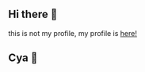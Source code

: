[me]: https://github.com/a9ubusoft1studios
<!-- End links -->

## Hi there 👋

this is not my profile, my profile is [here!][me]

## Cya 👋
